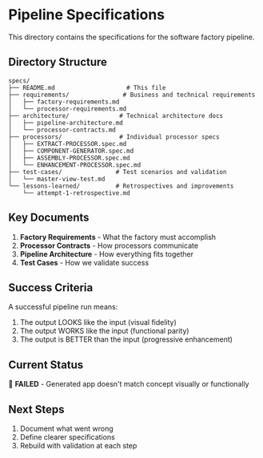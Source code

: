 # Pipeline Specifications

This directory contains the specifications for the software factory pipeline.

## Directory Structure

```
specs/
├── README.md                    # This file
├── requirements/               # Business and technical requirements
│   ├── factory-requirements.md
│   └── processor-requirements.md
├── architecture/              # Technical architecture docs
│   ├── pipeline-architecture.md
│   └── processor-contracts.md
├── processors/                # Individual processor specs
│   ├── EXTRACT-PROCESSOR.spec.md
│   ├── COMPONENT-GENERATOR.spec.md
│   ├── ASSEMBLY-PROCESSOR.spec.md
│   └── ENHANCEMENT-PROCESSOR.spec.md
├── test-cases/               # Test scenarios and validation
│   └── master-view-test.md
└── lessons-learned/          # Retrospectives and improvements
    └── attempt-1-retrospective.md
```

## Key Documents

1. **Factory Requirements** - What the factory must accomplish
2. **Processor Contracts** - How processors communicate
3. **Pipeline Architecture** - How everything fits together
4. **Test Cases** - How we validate success

## Success Criteria

A successful pipeline run means:
1. The output LOOKS like the input (visual fidelity)
2. The output WORKS like the input (functional parity)
3. The output is BETTER than the input (progressive enhancement)

## Current Status

🔴 **FAILED** - Generated app doesn't match concept visually or functionally

## Next Steps

1. Document what went wrong
2. Define clearer specifications
3. Rebuild with validation at each step